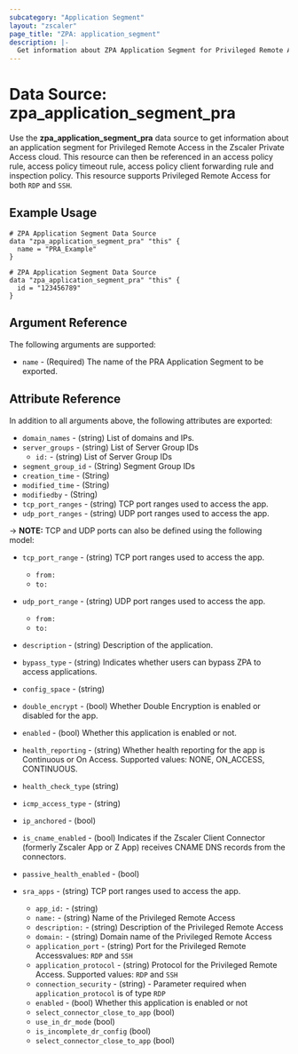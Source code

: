 ```yaml
---
subcategory: "Application Segment"
layout: "zscaler"
page_title: "ZPA: application_segment"
description: |-
  Get information about ZPA Application Segment for Privileged Remote Access.
---
```


# Data Source: zpa_application_segment_pra

Use the **zpa_application_segment_pra** data source to get information about an application segment for Privileged Remote Access in the Zscaler Private Access cloud. This resource can then be referenced in an access policy rule, access policy timeout rule, access policy client forwarding rule and inspection policy. This resource supports Privileged Remote Access for both `RDP` and `SSH`.

## Example Usage

```hcl
# ZPA Application Segment Data Source
data "zpa_application_segment_pra" "this" {
  name = "PRA_Example"
}
```

```hcl
# ZPA Application Segment Data Source
data "zpa_application_segment_pra" "this" {
  id = "123456789"
}
```

## Argument Reference

The following arguments are supported:

* `name` - (Required) The name of the PRA Application Segment to be exported.

## Attribute Reference

In addition to all arguments above, the following attributes are exported:

* `domain_names` - (string) List of domains and IPs.
* `server_groups` - (string) List of Server Group IDs
  * `id:` - (string) List of Server Group IDs
* `segment_group_id` - (String) Segment Group IDs
* `creation_time` - (String)
* `modified_time` - (String)
* `modifiedby` - (String)
* `tcp_port_ranges` - (string) TCP port ranges used to access the app.
* `udp_port_ranges` - (string) UDP port ranges used to access the app.

-> **NOTE:**  TCP and UDP ports can also be defined using the following model:

* `tcp_port_range` - (string) TCP port ranges used to access the app.
  * `from:`
  * `to:`
* `udp_port_range` - (string) UDP port ranges used to access the app.
  * `from:`
  * `to:`

* `description` - (string) Description of the application.
* `bypass_type` - (string) Indicates whether users can bypass ZPA to access applications.
* `config_space` - (string)
* `double_encrypt` - (bool) Whether Double Encryption is enabled or disabled for the app.
* `enabled` - (bool) Whether this application is enabled or not.
* `health_reporting` - (string) Whether health reporting for the app is Continuous or On Access. Supported values: NONE, ON_ACCESS, CONTINUOUS.
* `health_check_type` (string)
* `icmp_access_type` - (string)
* `ip_anchored` - (bool)
* `is_cname_enabled` - (bool) Indicates if the Zscaler Client Connector (formerly Zscaler App or Z App) receives CNAME DNS records from the connectors.
* `passive_health_enabled` - (bool)

* `sra_apps` - (string) TCP port ranges used to access the app.
  * `app_id:` - (string)
  * `name:` - (string) Name of the Privileged Remote Access
  * `description:` - (string) Description of the Privileged Remote Access
  * `domain:` - (string) Domain name of the Privileged Remote Access
  * `application_port` - (string) Port for the Privileged Remote Accessvalues: `RDP` and `SSH`
  * `application_protocol` - (string) Protocol for the Privileged Remote Access. Supported values: `RDP` and `SSH`
  * `connection_security` - (string) - Parameter required when `application_protocol` is of type `RDP`
  * `enabled` - (bool) Whether this application is enabled or not
  * `select_connector_close_to_app` (bool)
  * `use_in_dr_mode` (bool)
  * `is_incomplete_dr_config` (bool)
  * `select_connector_close_to_app` (bool)